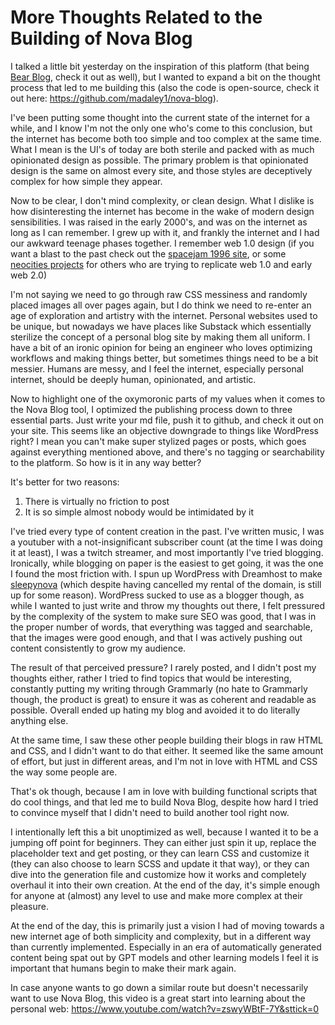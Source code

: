# More Thoughts Related to the Building of Nova Blog

I talked a little bit yesterday on the inspiration of this platform (that being [Bear Blog](https://bearblog.dev/), check it out as well), but I wanted to expand a bit on the thought process that led to me building this (also the code is open-source, check it out here: https://github.com/madaley1/nova-blog).

I've been putting some thought into the current state of the internet for a while, and I know I'm not the only one who's come to this conclusion, but the internet has become both too simple and too complex at the same time. What I mean is the UI's of today are both sterile and packed with as much opinionated design as possible. The primary problem is that opinionated design is the same on almost every site, and those styles are deceptively complex for how simple they appear. 

Now to be clear, I don't mind complexity, or clean design. What I dislike is how disinteresting the internet has become in the wake of modern design sensibilities. I was raised in the early 2000's, and was on the internet as long as I can remember. I grew up with it, and frankly the internet and I had our awkward teenage phases together. I remember web 1.0 design (if you want a blast to the past check out the [spacejam 1996 site](https://www.spacejam.com/1996/), or some [neocities projects](https://neocities.org/browse) for others who are trying to replicate web 1.0 and early web 2.0)

I'm not saying we need to go through raw CSS messiness and randomly placed images all over pages again, but I do think we need to re-enter an age of exploration and artistry with the internet. Personal websites used to be unique, but nowadays we have places like Substack which essentially sterilize the concept of a personal blog site by making them all uniform. I have a bit of an ironic opinion for being an engineer who loves optimizing workflows and making things better, but sometimes things need to be a bit messier. Humans are messy, and I feel the internet, especially personal internet, should be deeply human, opinionated, and artistic. 

Now to highlight one of the oxymoronic parts of my values when it comes to the Nova Blog tool, I optimized the publishing process down to three essential parts. Just write your md file, push it to github, and check it out on your site. This seems like an objective downgrade to things like WordPress right? I mean you can't make super stylized pages or posts, which goes against everything mentioned above, and there's no tagging or searchability to the platform. So how is it in any way better?

It's better for two reasons:
1. There is virtually no friction to post
2. It is so simple almost nobody would be intimidated by it

I've tried every type of content creation in the past. I've written music, I was a youtuber with a not-insignificant subscriber count (at the time I was doing it at least), I was a twitch streamer, and most importantly I've tried blogging. Ironically, while blogging on paper is the easiest to get going, it was the one I found the most friction with. I spun up WordPress with Dreamhost to make [sleepynova](https://sleepynova.blog/) (which despite having cancelled my rental of the domain, is still up for some reason). WordPress sucked to use as a blogger though, as while I wanted to just write and throw my thoughts out there, I felt pressured by the complexity of the system to make sure SEO was good, that I was in the proper number of words, that everything was tagged and searchable, that the images were good enough, and that I was actively pushing out content consistently to grow my audience.

The result of that perceived pressure? I rarely posted, and I didn't post my thoughts either, rather I tried to find topics that would be interesting, constantly putting my writing through Grammarly (no hate to Grammarly though, the product is great) to ensure it was as coherent and readable as possible. Overall ended up hating my blog and avoided it to do literally anything else.

At the same time, I saw these other people building their blogs in raw HTML and CSS, and I didn't want to do that either. It seemed like the same amount of effort, but just in different areas, and I'm not in love with HTML and CSS the way some people are. 

That's ok though, because I am in love with building functional scripts that do cool things, and that led me to build Nova Blog, despite how hard I tried to convince myself that I didn't need to build another tool right now.

I intentionally left this a bit unoptimized as well, because I wanted it to be a jumping off point for beginners. They can either just spin it up, replace the placeholder text and get posting, or they can learn CSS and customize it (they can also choose to learn SCSS and update it that way), or they can dive into the generation file and customize how it works and completely overhaul it into their own creation. At the end of the day, it's simple enough for anyone at (almost) any level to use and make more complex at their pleasure.

At the end of the day, this is primarily just a vision I had of moving towards a new internet age of both simplicity and complexity, but in a different way than currently implemented. Especially in an era of automatically generated content being spat out by GPT models and other learning models I feel it is important that humans begin to make their mark again.

In case anyone wants to go down a similar route but doesn't necessarily want to use Nova Blog, this video is a great start into learning about the personal web: https://www.youtube.com/watch?v=zswyWBtF-7Y&sttick=0
